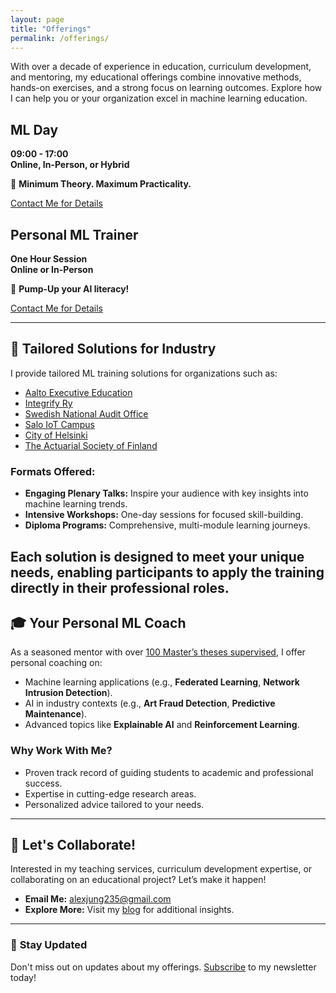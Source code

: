 ```yaml
---
layout: page
title: "Offerings"
permalink: /offerings/
---
```


With over a decade of experience in education, curriculum development, and mentoring, 
my educational offerings combine innovative methods, hands-on exercises, and a strong 
focus on learning outcomes. Explore how I can help you or your organization excel in 
machine learning education.


<div class="campaign-container">
  <div class="campaign-card">
    <div class="campaign-card-content">
      <h2 class="campaign-title">ML Day</h2>
      <p class="campaign-details">
       <strong>09:00 - 17:00</strong> <br>
       <strong>Online, In-Person, or Hybrid</strong> <br>
      </p>
      <p class="campaign-features">
        🚀 <strong>Minimum Theory. Maximum Practicality.</strong> 
      </p>
      <a href="mailto:alexjung235@gmail.com" class="campaign-btn">Contact Me for Details</a>
    </div>
  </div>

  <div class="campaign-card">
    <div class="campaign-card-content">
      <h2 class="campaign-title">Personal ML Trainer</h2>
      <p class="campaign-details">
        <strong>One Hour Session</strong> <br>
        <strong>Online or In-Person</strong> <br>
      </p>
      <p class="campaign-features">
        🚀 <strong>Pump-Up your AI literacy!</strong> 
      </p>
      <a href="mailto:alexjung235@gmail.com" class="campaign-btn">Contact Me for Details</a>
    </div>
  </div>
</div>



---
## 💼 **Tailored Solutions for Industry**

I provide tailored ML training solutions for organizations such as:
- [Aalto Executive Education](https://www.aaltoee.fi/en)
- [Integrify Ry](https://www.integrify.io/)
- [Swedish National Audit Office](https://www.riksrevisionen.se/en.html)
- [Salo IoT Campus](https://www.saloiotcampus.fi/en)
- [City of Helsinki](https://www.hel.fi/en)
- [The Actuarial Society of Finland](https://www.actuary.fi/in-english)

### Formats Offered:
- **Engaging Plenary Talks:** Inspire your audience with key insights into machine learning trends.
- **Intensive Workshops:** One-day sessions for focused skill-building.
- **Diploma Programs:** Comprehensive, multi-module learning journeys.

Each solution is designed to meet your unique needs, enabling participants to 
apply the training directly in their professional roles.
---

## 🎓 **Your Personal ML Coach**

As a seasoned mentor with over [100 Master’s theses supervised](/assets/MasterThesisSupervisedNov24.pdf), 
I offer personal coaching on:
- Machine learning applications (e.g., **Federated Learning**, **Network Intrusion Detection**).
- AI in industry contexts (e.g., **Art Fraud Detection**, **Predictive Maintenance**).
- Advanced topics like **Explainable AI** and **Reinforcement Learning**.

### Why Work With Me?
- Proven track record of guiding students to academic and professional success.
- Expertise in cutting-edge research areas.
- Personalized advice tailored to your needs.

---

## 🤝 **Let's Collaborate!**

Interested in my teaching services, curriculum development expertise, or collaborating on an educational project? Let’s make it happen! 

- **Email Me:** [alexjung235@gmail.com](mailto:alexjung235@gmail.com)
- **Explore More:** Visit my [blog](https://machinelearningforall.github.io/) for additional insights.

---

### 📢 **Stay Updated**
Don't miss out on updates about my offerings. [Subscribe](https://forms.gle/ynW3ge87es84SXdN6) to my newsletter today!


